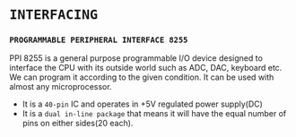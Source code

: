 # **`INTERFACING`**

### **`PROGRAMMABLE PERIPHERAL INTERFACE 8255`**
PPI 8255 is a general purpose programmable I/O device designed to interface the CPU with its outside world such as ADC, DAC, keyboard etc. We can program it according to the given condition. It can be used with almost any microprocessor.
- It is a `40-pin` IC and operates in +5V regulated power supply(DC)
- It is a `dual in-line package` that means it will have the equal number of pins on either sides(20 each). 
